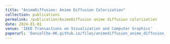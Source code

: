 ```yaml
---
title: "AnimeDiffusion: Anime Diffusion Colorization"
collection: publications
permalink: /publication/AnimeDiffusion anime diffusion colorization
date: 2024-01-01
venue: 'IEEE Transactions on Visualization and Computer Graphics'
paperurl: 'DanielCho-HK.github.io/files/animediffusion_anime_diffusion_colorization.pdf'
---
```



